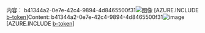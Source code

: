 <span data-ttu-id="2425b-101">内容： b41344a2-0e7e-42c4-9894-4d8465500f31![图像](a5418e29-3e3e-4743-a791-b0526273a806.png)
[AZURE.INCLUDE [b-token](d160da59-5d61-4bb2-a1b5-a749b1a9fd17.md)]</span><span class="sxs-lookup"><span data-stu-id="2425b-101">Content: b41344a2-0e7e-42c4-9894-4d8465500f31![image](a5418e29-3e3e-4743-a791-b0526273a806.png)
[AZURE.INCLUDE [b-token](d160da59-5d61-4bb2-a1b5-a749b1a9fd17.md)]</span></span>
